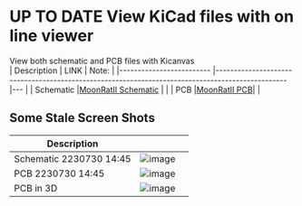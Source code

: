 #  UP TO DATE View KiCad files with on line viewer 


View both schematic and PCB files with Kicanvas   
| Description             	| LINK                                                                                                	| Note:  	|
|-------------------------	|-------------------------------------------------------------------------------------------------	|---	|
| Schematic 	|[MoonRatII Schematic](https://kicanvas.org/?github=https%3A%2F%2Fgithub.com%2FPubInv%2Fmoonrat%2Fblob%2Fmain%2FmoonratII%2Fpcb_moonratII%2FmoonratII.kicad_sch) | |
| PCB        	|[MoonRatII PCB](https://kicanvas.org/?github=https%3A%2F%2Fgithub.com%2FPubInv%2Fmoonrat%2Fblob%2Fmain%2FmoonratII%2Fpcb_moonratII%2FmoonratII.kicad_pcb0)|   	|





## Some Stale Screen Shots

| Description             	|                                                                                                 	|   	|
|-------------------------	|-------------------------------------------------------------------------------------------------	|---	|
| Schematic 2230730 14:45 	| ![image](https://github.com/PubInv/moonrat/assets/5836181/5c3d2919-9e47-4360-ac22-6015bfb62cfe) 	|   	|
| PCB 2230730 14:45       	| ![image](https://github.com/PubInv/moonrat/assets/5836181/7b854358-b81a-43ae-ac72-8b245b25e60e) 	|   	|
| PCB in 3D               	| ![image](https://github.com/PubInv/moonrat/assets/5836181/da1c5e47-8ae3-420d-ac96-3673a0c86bc1) 	|   	|
